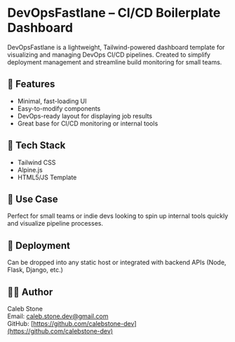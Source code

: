 # DevOpsFastlane – CI/CD Boilerplate Dashboard

DevOpsFastlane is a lightweight, Tailwind-powered dashboard template for visualizing and managing DevOps CI/CD pipelines. Created to simplify deployment management and streamline build monitoring for small teams.

## 🧰 Features
- Minimal, fast-loading UI
- Easy-to-modify components
- DevOps-ready layout for displaying job results
- Great base for CI/CD monitoring or internal tools

## 🧱 Tech Stack
- Tailwind CSS
- Alpine.js
- HTML5/JS Template

## 💼 Use Case
Perfect for small teams or indie devs looking to spin up internal tools quickly and visualize pipeline processes.

## 🔧 Deployment
Can be dropped into any static host or integrated with backend APIs (Node, Flask, Django, etc.)

## 🧑‍💻 Author
Caleb Stone  
Email: caleb.stone.dev@gmail.com  
GitHub: [https://github.com/calebstone-dev](https://github.com/calebstone-dev)
